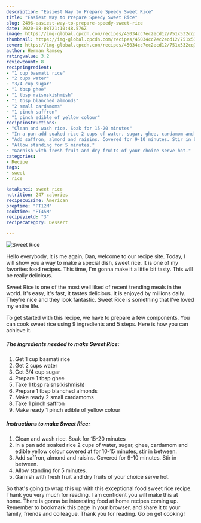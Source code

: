```yaml
---
description: "Easiest Way to Prepare Speedy Sweet Rice"
title: "Easiest Way to Prepare Speedy Sweet Rice"
slug: 2496-easiest-way-to-prepare-speedy-sweet-rice
date: 2020-08-08T21:10:48.576Z
image: https://img-global.cpcdn.com/recipes/45034cc7ec2ecd12/751x532cq70/sweet-rice-recipe-main-photo.jpg
thumbnail: https://img-global.cpcdn.com/recipes/45034cc7ec2ecd12/751x532cq70/sweet-rice-recipe-main-photo.jpg
cover: https://img-global.cpcdn.com/recipes/45034cc7ec2ecd12/751x532cq70/sweet-rice-recipe-main-photo.jpg
author: Herman Ramsey
ratingvalue: 3.2
reviewcount: 8
recipeingredient:
- "1 cup basmati rice"
- "2 cups water"
- "3/4 cup sugar"
- "1 tbsp ghee"
- "1 tbsp raisnskishmish"
- "1 tbsp blanched almonds"
- "2 small cardamoms"
- "1 pinch saffron"
- "1 pinch edible of yellow colour"
recipeinstructions:
- "Clean and wash rice. Soak for 15-20 minutes"
- "In a pan add soaked rice 2 cups of water, sugar, ghee, cardamom and edible yellow colour covered at for 10-15 minutes, stir in between."
- "Add saffron, almond and raisins. Covered for 9-10 minutes. Stir in between."
- "Allow standing for 5 minutes."
- "Garnish with fresh fruit and dry fruits of your choice serve hot."
categories:
- Recipe
tags:
- sweet
- rice

katakunci: sweet rice 
nutrition: 247 calories
recipecuisine: American
preptime: "PT12M"
cooktime: "PT45M"
recipeyield: "3"
recipecategory: Dessert

---
```



![Sweet Rice](https://img-global.cpcdn.com/recipes/45034cc7ec2ecd12/751x532cq70/sweet-rice-recipe-main-photo.jpg)

Hello everybody, it is me again, Dan, welcome to our recipe site. Today, I will show you a way to make a special dish, sweet rice. It is one of my favorites food recipes. This time, I'm gonna make it a little bit tasty. This will be really delicious.

Sweet Rice is one of the most well liked of recent trending meals in the world. It's easy, it's fast, it tastes delicious. It is enjoyed by millions daily. They're nice and they look fantastic. Sweet Rice is something that I've loved my entire life.




To get started with this recipe, we have to prepare a few components. You can cook sweet rice using 9 ingredients and 5 steps. Here is how you can achieve it.

<!--inarticleads1-->

##### The ingredients needed to make Sweet Rice:

1. Get 1 cup basmati rice
1. Get 2 cups water
1. Get 3/4 cup sugar
1. Prepare 1 tbsp ghee
1. Take 1 tbsp raisns(kishmish)
1. Prepare 1 tbsp blanched almonds
1. Make ready 2 small cardamoms
1. Take 1 pinch saffron
1. Make ready 1 pinch edible of yellow colour




<!--inarticleads2-->

##### Instructions to make Sweet Rice:

1. Clean and wash rice. Soak for 15-20 minutes
1. In a pan add soaked rice 2 cups of water, sugar, ghee, cardamom and edible yellow colour covered at for 10-15 minutes, stir in between.
1. Add saffron, almond and raisins. Covered for 9-10 minutes. Stir in between.
1. Allow standing for 5 minutes.
1. Garnish with fresh fruit and dry fruits of your choice serve hot.




So that's going to wrap this up with this exceptional food sweet rice recipe. Thank you very much for reading. I am confident you will make this at home. There is gonna be interesting food at home recipes coming up. Remember to bookmark this page in your browser, and share it to your family, friends and colleague. Thank you for reading. Go on get cooking!
